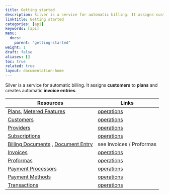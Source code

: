 ```yaml
---
title: Getting started
description: Silver is a service for automatic billing. It assigns customers to plans and creates automatic invoice entries. Here is a list of links to resource definitions as well as detailed usage examples.
linktitle: Getting started
categories: [api]
keywords: [api]
menu:
  docs:
    parent: "getting-started"
weight: 1
draft: false
aliases: []
toc: true
related: true
layout: documentation-home
---
```


Silver is a service for automatic billing. It assigns __customers__ to __plans__ and creates automatic __invoice entries__.


| Resources                                                              | Links                         |
|------------------------------------------------------------------------|-------------------------------|
| [Plans](resources#plan), [Metered Features](resources#metered-feature) | [operations](plans)           |
| [Customers](resources#customer)                                        | [operations](customers)       |
| [Providers](resources#provider)                                        | [operations](providers)       |
| [Subscriptions](resources#subscription)                                | [operations](subscriptions)   |
| [Billing Documents](resources#billing-document) , [Document Entry](resources#document-entry) | see Invoices / Proformas |
| [Invoices](resources#invoice)                                         | [operations](invoices)        |
| [Proformas](resources#proforma)                                       | [operations](proformas)       |
| [Payment Processors](resources#payment-processor)                    | [operations](payment-processors) |
| [Payment Methods](resources#payment-method)                          | [operations](payment-methods)    |
| [Transactions](resources#transaction)                                | [operations](transactions)    |
